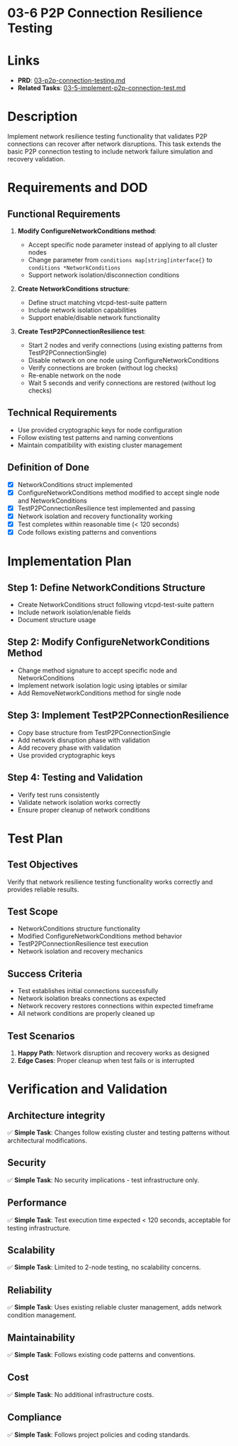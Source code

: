 # 03-6 P2P Connection Resilience Testing

# Links
- **PRD**: [03-p2p-connection-testing.md](../../prd/btc-federation-test-suite/03-p2p-connection-testing.md)
- **Related Tasks**: [03-5-implement-p2p-connection-test.md](./03-5-implement-p2p-connection-test.md)

# Description
Implement network resilience testing functionality that validates P2P connections can recover after network disruptions. This task extends the basic P2P connection testing to include network failure simulation and recovery validation.

# Requirements and DOD

## Functional Requirements
1. **Modify ConfigureNetworkConditions method**:
   - Accept specific node parameter instead of applying to all cluster nodes
   - Change parameter from `conditions map[string]interface{}` to `conditions *NetworkConditions`
   - Support network isolation/disconnection conditions

2. **Create NetworkConditions structure**:
   - Define struct matching vtcpd-test-suite pattern
   - Include network isolation capabilities
   - Support enable/disable network functionality

3. **Create TestP2PConnectionResilience test**:
   - Start 2 nodes and verify connections (using existing patterns from TestP2PConnectionSingle)
   - Disable network on one node using ConfigureNetworkConditions
   - Verify connections are broken (without log checks)
   - Re-enable network on the node
   - Wait 5 seconds and verify connections are restored (without log checks)

## Technical Requirements
- Use provided cryptographic keys for node configuration
- Follow existing test patterns and naming conventions
- Maintain compatibility with existing cluster management

## Definition of Done
- [x] NetworkConditions struct implemented
- [x] ConfigureNetworkConditions method modified to accept single node and NetworkConditions
- [x] TestP2PConnectionResilience test implemented and passing
- [x] Network isolation and recovery functionality working
- [x] Test completes within reasonable time (< 120 seconds)
- [x] Code follows existing patterns and conventions

# Implementation Plan

## Step 1: Define NetworkConditions Structure
- Create NetworkConditions struct following vtcpd-test-suite pattern
- Include network isolation/enable fields
- Document structure usage

## Step 2: Modify ConfigureNetworkConditions Method
- Change method signature to accept specific node and NetworkConditions
- Implement network isolation logic using iptables or similar
- Add RemoveNetworkConditions method for single node

## Step 3: Implement TestP2PConnectionResilience
- Copy base structure from TestP2PConnectionSingle
- Add network disruption phase with validation
- Add recovery phase with validation
- Use provided cryptographic keys

## Step 4: Testing and Validation
- Verify test runs consistently
- Validate network isolation works correctly
- Ensure proper cleanup of network conditions

# Test Plan

## Test Objectives
Verify that network resilience testing functionality works correctly and provides reliable results.

## Test Scope
- NetworkConditions structure functionality
- Modified ConfigureNetworkConditions method behavior
- TestP2PConnectionResilience test execution
- Network isolation and recovery mechanics

## Success Criteria
- Test establishes initial connections successfully
- Network isolation breaks connections as expected
- Network recovery restores connections within expected timeframe
- All network conditions are properly cleaned up

## Test Scenarios
1. **Happy Path**: Network disruption and recovery works as designed
2. **Edge Cases**: Proper cleanup when test fails or is interrupted

# Verification and Validation

## Architecture integrity
✅ **Simple Task**: Changes follow existing cluster and testing patterns without architectural modifications.

## Security  
✅ **Simple Task**: No security implications - test infrastructure only.

## Performance
✅ **Simple Task**: Test execution time expected < 120 seconds, acceptable for testing infrastructure.

## Scalability
✅ **Simple Task**: Limited to 2-node testing, no scalability concerns.

## Reliability
✅ **Simple Task**: Uses existing reliable cluster management, adds network condition management.

## Maintainability
✅ **Simple Task**: Follows existing code patterns and conventions.

## Cost
✅ **Simple Task**: No additional infrastructure costs.

## Compliance
✅ **Simple Task**: Follows project policies and coding standards. 
